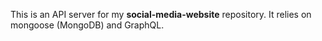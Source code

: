 This is an API server for my **social-media-website** repository.
It relies on mongoose (MongoDB) and GraphQL.

